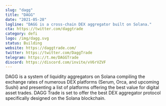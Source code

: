 ```yaml
---
slug: "dagg"
title: "DAGG"
date: "2021-05-28"
logline: "DAGG is a cross-chain DEX aggregator built on Solana."
cta: https://twitter.com/daggtrade
category: defi
logo: /img/dagg.svg
status: Building
website: https://daggtrade.com/
twitter: https://twitter.com/DaggTrade
telegram: https://t.me/DAGGTrade
discord: https://discord.com/invite/vV6rVZVF
---
```


DAGG is a system of liquidity aggregators on Solana compiling the exchange rates of numerous DEX platforms (Serum, Orca, and upcoming Sushi) and presenting a list of platforms offering the best value for digital asset trades. DAGG Trade is set to offer the best DEX aggregator protocol specifically designed on the Solana blockchain.
